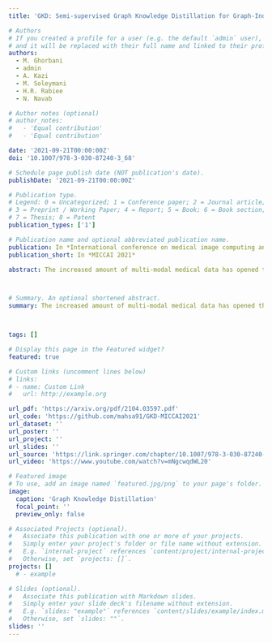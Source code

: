 ```yaml
---
title: 'GKD: Semi-supervised Graph Knowledge Distillation for Graph-Independent Inference'

# Authors
# If you created a profile for a user (e.g. the default `admin` user), write the username (folder name) here
# and it will be replaced with their full name and linked to their profile.
authors:
  - M. Ghorbani
  - admin
  - A. Kazi
  - M. Soleymani
  - H.R. Rabiee
  - N. Navab

# Author notes (optional)
# author_notes:
#   - 'Equal contribution'
#   - 'Equal contribution'

date: '2021-09-21T00:00:00Z'
doi: '10.1007/978-3-030-87240-3_68'

# Schedule page publish date (NOT publication's date).
publishDate: '2021-09-21T00:00:00Z'

# Publication type.
# Legend: 0 = Uncategorized; 1 = Conference paper; 2 = Journal article;
# 3 = Preprint / Working Paper; 4 = Report; 5 = Book; 6 = Book section;
# 7 = Thesis; 8 = Patent
publication_types: ['1']

# Publication name and optional abbreviated publication name.
publication: In *International conference on medical image computing and computer-assisted intervention*
publication_short: In *MICCAI 2021*

abstract: The increased amount of multi-modal medical data has opened the opportunities to simultaneously process various modalities such as imaging and non-imaging data to gain a comprehensive insight into the disease prediction domain. Recent studies using Graph Convolutional Networks (GCNs) provide novel semi-supervised approaches for integrating heterogeneous modalities while investigating the patients’ associations for disease prediction. However, when the meta-data used for graph construction is not available at inference time (e.g., coming from a distinct population), the conventional methods exhibit poor performance. To address this issue, we propose a novel semi-supervised approach named GKD based on the knowledge distillation. We train a teacher component that employs the label-propagation algorithm besides a deep neural network to benefit from the graph and non-graph modalities only in the training phase. The teacher component embeds all the available information into the soft pseudo-labels. The soft pseudo-labels are then used to train a deep student network for disease prediction of unseen test data for which the graph modality is unavailable. We perform our experiments on two public datasets for diagnosing Autism spectrum disorder, and Alzheimer’s disease, along with a thorough analysis on synthetic multi-modal datasets. According to these experiments, GKD outperforms the previous graph-based deep learning methods in terms of accuracy, AUC, and Macro F1.



# Summary. An optional shortened abstract.
summary: The increased amount of multi-modal medical data has opened the opportunities to simultaneously process various modalities such as imaging and non-imaging data to gain a comprehensive insight into ...



tags: []

# Display this page in the Featured widget?
featured: true

# Custom links (uncomment lines below)
# links:
# - name: Custom Link
#   url: http://example.org

url_pdf: 'https://arxiv.org/pdf/2104.03597.pdf'
url_code: 'https://github.com/mahsa91/GKD-MICCAI2021'
url_dataset: ''
url_poster: ''
url_project: ''
url_slides: ''
url_source: 'https://link.springer.com/chapter/10.1007/978-3-030-87240-3_68'
url_video: 'https://www.youtube.com/watch?v=mNgcwqdWL20'

# Featured image
# To use, add an image named `featured.jpg/png` to your page's folder.
image:
  caption: 'Graph Knowledge Distillation'
  focal_point: ''
  preview_only: false

# Associated Projects (optional).
#   Associate this publication with one or more of your projects.
#   Simply enter your project's folder or file name without extension.
#   E.g. `internal-project` references `content/project/internal-project/index.md`.
#   Otherwise, set `projects: []`.
projects: []
  # - example

# Slides (optional).
#   Associate this publication with Markdown slides.
#   Simply enter your slide deck's filename without extension.
#   E.g. `slides: "example"` references `content/slides/example/index.md`.
#   Otherwise, set `slides: ""`.
slides: ''
---
```


<!-- {{% callout note %}}
Click the _Cite_ button above to demo the feature to enable visitors to import publication metadata into their reference management software.
{{% /callout %}} -->

<!-- {{% callout note %}}
Create your slides in Markdown - click the _Slides_ button to check out the example.
{{% /callout %}} -->

<!-- Supplementary notes can be added here, including [code, math, and images](https://wowchemy.com/docs/writing-markdown-latex/). -->
